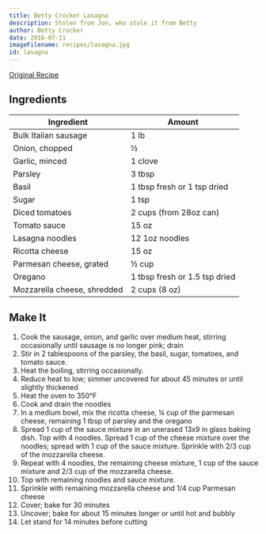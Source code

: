 ```yaml
---
title: Betty Crocker Lasagna
description: Stolen from Jon, who stole it from Betty
author: Betty Crocker
date: 2016-07-11
imageFilename: recipes/lasagna.jpg
id: lasagna
---
```


[Original Recipe](https://www.bettycrocker.com/recipes/italian-sausage-lasagna/2601a67c-438d-407a-b163-2f57ede06cb9)

## Ingredients

| Ingredient                  | Amount                        |
| --------------------------- | ----------------------------- |
| Bulk Italian sausage        | 1 lb                          |
| Onion, chopped              | ½                             |
| Garlic, minced              | 1 clove                       |
| Parsley                     | 3 tbsp                        |
| Basil                       | 1 tbsp fresh or 1 tsp dried   |
| Sugar                       | 1 tsp                         |
| Diced tomatoes              | 2 cups (from 28oz can)        |
| Tomato sauce                | 15 oz                         |
| Lasagna noodles             | 12 1oz noodles                |
| Ricotta cheese              | 15 oz                         |
| Parmesan cheese, grated     | ½ cup                         |
| Oregano                     | 1 tbsp fresh or 1.5 tsp dried |
| Mozzarella cheese, shredded | 2 cups (8 oz)                 |

## Make It

1. Cook the sausage, onion, and garlic over medium heat, stirring occasionally until sausage is no longer pink; drain
1. Stir in 2 tablespoons of the parsley, the basil, sugar, tomatoes, and tomato sauce.
1. Heat the boiling, stirring occasionally.
1. Reduce heat to low; simmer uncovered for about 45 minutes or until slightly thickened
1. Heat the oven to 350°F
1. Cook and drain the noodles
1. In a medium bowl, mix the ricotta cheese, ¼ cup of the parmesan cheese, remaining 1 tbsp of parsley and the oregano
1. Spread 1 cup of the sauce mixture in an unerased 13x9 in glass baking dish. Top with 4 noodles. Spread 1 cup of the cheese mixture over the noodles; spread with 1 cup of the sauce mixture. Sprinkle with 2/3 cup of the mozzarella cheese.
1. Repeat with 4 noodles, the remaining cheese mixture, 1 cup of the sauce mixture and 2/3 cup of the mozzarella cheese.
1. Top with remaining noodles and sauce mixture.
1. Sprinkle with remaining mozzarella cheese and 1/4 cup Parmesan cheese
1. Cover; bake for 30 minutes
1. Uncover; bake for about 15 minutes longer or until hot and bubbly
1. Let stand for 14 minutes before cutting
